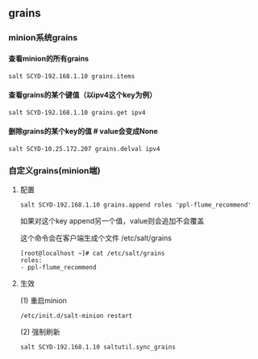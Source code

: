 ## grains
### minion系统grains

#### 查看minion的所有grains

```shell
salt SCYD-192.168.1.10 grains.items
```

#### 查看grains的某个键值（以ipv4这个key为例）

```shell
salt SCYD-192.168.1.10 grains.get ipv4
```

#### 删除grains的某个key的值 # value会变成None

```shell
salt SCYD-10.25.172.207 grains.delval ipv4
```



### 自定义grains(minion端)

1. 配置

   ```shell
   salt SCYD-192.168.1.10 grains.append roles 'ppl-flume_recommend'
   ```

   如果对这个key append另一个值，value则会追加不会覆盖

   这个命令会在客户端生成个文件 /etc/salt/grains

   ```shell
   [root@localhost ~]# cat /etc/salt/grains
   roles:
   - ppl-flume_recommend
   ```

2. 生效

   (1) 重启minion

   ```shell
   /etc/init.d/salt-minion restart
   ```

   (2) 强制刷新

   ```shell
   salt SCYD-192.168.1.10 saltutil.sync_grains
   ```

   
